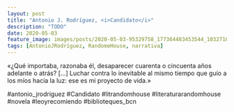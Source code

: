 ```yaml
---
layout: post
title: "Antonio J. Rodríguez, <i>Candidato</i>"
description: "TODO"
date: 2020-05-03
feature_image: images/posts/2020-05-03-95329758_177364483453544_1032710238236845188_n_17873841787667445.jpg
tags: [AntonioJRodríguez, RandomeHouse, narrativa]
---
```


«¿Qué importaba, razonaba él, desaparecer cuarenta o cincuenta años adelante o atrás? […] Luchar contra lo inevitable al mismo tiempo que guío a los míos hacia la luz: ese es mi proyecto de vida.»
<!--more-->

#antonio_jrodriguez #Candidato #litrandomhouse #literaturarandomhouse #novela #leoyrecomiendo #biblioteques_bcn


